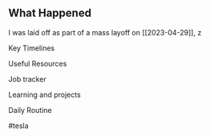 ## What Happened
I was laid off as part of a mass layoff on [[2023-04-29]], z

Key Timelines

Useful Resources

Job tracker

Learning and projects

Daily Routine

#tesla